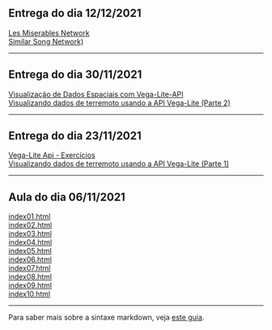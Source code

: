 ## Entrega do dia 12/12/2021

[Les Miserables Network](observable-plots/d3-reusable-chats/miserables_force_graph.html)<br>
[Similar Song Network)](observable-plots/d3-reusable-chats/similar_song_network.html)<br>

---

## Entrega do dia 30/11/2021

[Visualização de Dados Espaciais com Vega-Lite-API](observable-plots/vega-lite-plots/visu_dados_espaciais.html)<br>
[Visualizando dados de terremoto usando a API Vega-Lite (Parte 2)](observable-plots/vega-lite-plots/visu_terremotos_pt2.html)<br>

---

## Entrega do dia 23/11/2021

[Vega-Lite Api - Exercícios](observable-plots/vega-lite-plots/vega_lite_api_exercicios.html)<br>
[Visualizando dados de terremoto usando a API Vega-Lite (Parte 1)](observable-plots/vega-lite-plots/visu_terremotos.html)<br>

---

## Aula do dia 06/11/2021

[index01.html](basic/index01.html)<br>
[index02.html](basic/index02.html)<br>
[index03.html](basic/index03.html)<br>
[index04.html](basic/index04.html)<br>
[index05.html](basic/index05.html)<br>
[index06.html](basic/index06.html)<br>
[index07.html](basic/index07.html)<br>
[index08.html](basic/index08.html)<br>
[index09.html](basic/index09.html)<br>
[index10.html](basic/index10.html)<br>

---

Para saber mais sobre a sintaxe markdown, veja [este guia](https://guides.github.com/features/mastering-markdown/).